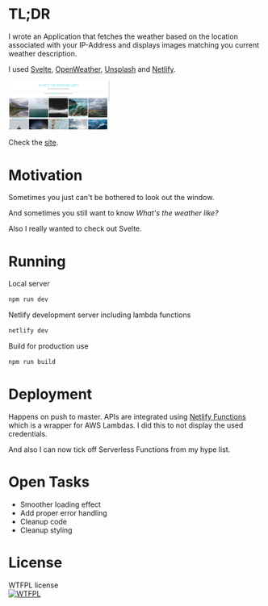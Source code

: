 
# TL;DR
I wrote an Application that fetches the weather based on
the location associated with your IP-Address and displays
images matching you current weather description.

I used [Svelte](https://https://svelte.dev/), [OpenWeather](https://home.openweathermap.org/), [Unsplash](https://unsplash.com/) and [Netlify](https://netlify.com/).

<img src="./docs/demo.png" alt="drawing" style="width:200px;"/>

 Check the [site](https://weather.jeinfeldt.net).

# Motivation
Sometimes you just can't be bothered to look out the window.

And sometimes you still want to know *What's the weather like?*

Also I really wanted to check out Svelte.

# Running
Local server
```bash
npm run dev
```
Netlify development server including lambda functions

```bash
netlify dev
```

Build for production use 
```bash
npm run build
```

# Deployment
Happens on push to master. APIs are integrated using [Netlify Functions](https://www.netlify.com/products/functions/) which is a wrapper for AWS Lambdas.
I did this to not display the used credentials.

And also I can now tick off Serverless Functions from my hype list.

# Open Tasks
* Smoother loading effect
* Add proper error handling
* Cleanup code
* Cleanup styling

# License
WTFPL license <br>
<a href="http://www.wtfpl.net/"><img
       src="http://www.wtfpl.net/wp-content/uploads/2012/12/wtfpl-badge-4.png"
       width="160" height="30" alt="WTFPL" /></a>
